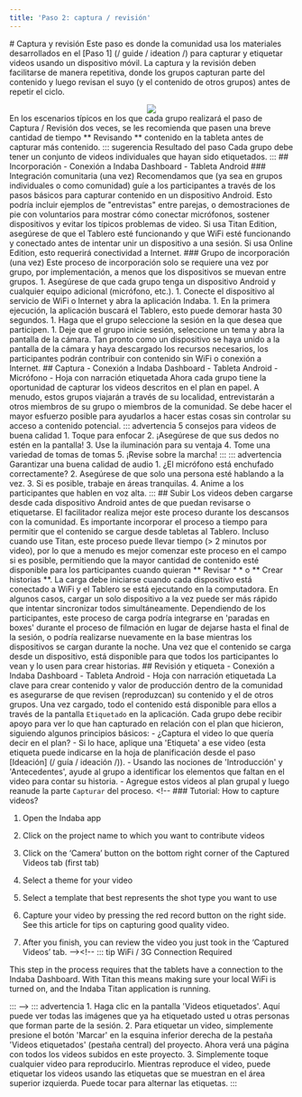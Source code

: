 ```yaml
---
title: 'Paso 2: captura / revisión'
---
```

<ReadTime /><Steps :step="2"/> # Captura y revisión <Leader> Este paso es donde la comunidad usa los materiales desarrollados en el [Paso 1] (/ guide / ideation /) para capturar y etiquetar videos usando un dispositivo móvil. La captura y la revisión deben facilitarse de manera repetitiva, donde los grupos capturan parte del contenido y luego revisan el suyo (y el contenido de otros grupos) antes de repetir el ciclo. <div style="text-align:center"><img src="/imgs/capture.svg" /></div> En los escenarios típicos en los que cada grupo realizará el paso de Captura / Revisión dos veces, se les recomienda que pasen una breve cantidad de tiempo ** Revisando ** contenido en la tableta antes de capturar más contenido. </Leader> ::: sugerencia Resultado del paso Cada grupo debe tener un conjunto de videos individuales que hayan sido etiquetados. ::: <TimeGuide time="30 mins"> ## Incorporación </TimeGuide><Materials> - Conexión a Indaba Dashboard - Tableta Android </Materials> ### Integración comunitaria (una vez) <App /> Recomendamos que (ya sea en grupos individuales o como comunidad) guíe a los participantes a través de los pasos básicos para capturar contenido en un dispositivo Android. Esto podría incluir ejemplos de &quot;entrevistas&quot; entre parejas, o demostraciones de pie con voluntarios para mostrar cómo conectar micrófonos, sostener dispositivos y evitar los típicos problemas de video. <AdminRole title="Ejecute el tablero"> Si usa Titan Edition, asegúrese de que el Tablero esté funcionando y que WiFi esté funcionando y conectado antes de intentar unir un dispositivo a una sesión. Si usa Online Edition, esto requerirá conectividad a Internet. </AdminRole> ### Grupo de incorporación (una vez) <App /> Este proceso de incorporación solo se requiere una vez por grupo, por implementación, a menos que los dispositivos se muevan entre grupos. 1. Asegúrese de que cada grupo tenga un dispositivo Android y cualquier equipo adicional (micrófono, etc.). 1. Conecte el dispositivo al servicio de WiFi o Internet y abra la aplicación Indaba. 1. En la primera ejecución, la aplicación buscará el Tablero, esto puede demorar hasta 30 segundos. 1. Haga que el grupo seleccione la sesión en la que desea que participen. 1. Deje que el grupo inicie sesión, seleccione un tema y abra la pantalla de la cámara. Tan pronto como un dispositivo se haya unido a la pantalla de la cámara y haya descargado los recursos necesarios, los participantes podrán contribuir con contenido sin WiFi o conexión a Internet. <TimeGuide time="3-4 hours (over ~2 days)"> ## Captura </TimeGuide><Materials> - Conexión a Indaba Dashboard - Tableta Android - Micrófono - Hoja con narración etiquetada </Materials><App /><Paper /> Ahora cada grupo tiene la oportunidad de capturar los videos descritos en el plan en papel. A menudo, estos grupos viajarán a través de su localidad, entrevistarán a otros miembros de su grupo o miembros de la comunidad. Se debe hacer el mayor esfuerzo posible para ayudarlos a hacer estas cosas sin controlar su acceso a contenido potencial. ::: advertencia 5 consejos para videos de buena calidad 1. Toque para enfocar 2. ¡Asegúrese de que sus dedos no estén en la pantalla! 3. Use la iluminación para su ventaja 4. Tome una variedad de tomas de tomas 5. ¡Revise sobre la marcha! ::: ::: advertencia Garantizar una buena calidad de audio 1. ¿El micrófono está enchufado correctamente? 2. Asegúrese de que solo una persona esté hablando a la vez. 3. Si es posible, trabaje en áreas tranquilas. 4. Anime a los participantes que hablen en voz alta. ::: <TimeGuide time="varies depending on content"> ## Subir </TimeGuide><App /><Dashboard /> Los videos deben cargarse desde cada dispositivo Android antes de que puedan revisarse o etiquetarse. El facilitador realiza mejor este proceso durante los descansos con la comunidad. <AdminRole title="Subir contenido"> Es importante incorporar el proceso a tiempo para permitir que el contenido se cargue desde tabletas al Tablero. Incluso cuando use Titan, este proceso puede llevar tiempo (&gt; 2 minutos por video), por lo que a menudo es mejor comenzar este proceso en el campo si es posible, permitiendo que la mayor cantidad de contenido esté disponible para los participantes cuando quieran ** Revisar * * o ** Crear historias **. La carga debe iniciarse cuando cada dispositivo está conectado a WiFi y el Tablero se está ejecutando en la computadora. En algunos casos, cargar un solo dispositivo a la vez puede ser más rápido que intentar sincronizar todos simultáneamente. Dependiendo de los participantes, este proceso de carga podría integrarse en &#39;paradas en boxes&#39; durante el proceso de filmación en lugar de dejarse hasta el final de la sesión, o podría realizarse nuevamente en la base mientras los dispositivos se cargan durante la noche. Una vez que el contenido se carga desde un dispositivo, está disponible para que todos los participantes lo vean y lo usen para crear historias. </AdminRole><TimeGuide time="15 mins for each hour of capture "> ## Revisión y etiqueta </TimeGuide><Materials> - Conexión a Indaba Dashboard - Tableta Android - Hoja con narración etiquetada </Materials><App /><Dashboard /><Paper /> La clave para crear contenido y valor de producción dentro de la comunidad es asegurarse de que revisen (reproduzcan) su contenido y el de otros grupos. Una vez cargado, todo el contenido está disponible para ellos a través de la pantalla `Etiquetado` en la aplicación. Cada grupo debe recibir apoyo para ver lo que han capturado en relación con el plan que hicieron, siguiendo algunos principios básicos: - ¿Captura el video lo que quería decir en el plan? - Si lo hace, aplique una &#39;Etiqueta&#39; a ese video (esta etiqueta puede indicarse en la hoja de planificación desde el paso [Ideación] (/ guía / ideación /)). - Usando las nociones de &#39;Introducción&#39; y &#39;Antecedentes&#39;, ayude al grupo a identificar los elementos que faltan en el video para contar su historia. - Agregue estos videos al plan grupal y luego reanude la parte `Capturar` del proceso. <!-- ### Tutorial: How to capture videos? 

1. Open the Indaba app

2. Click on the project name to which you want to contribute videos

3. Click on the ‘Camera’ button on the bottom right corner of the Captured Videos tab (first tab) 

4. Select a theme for your video

5. Select a template that best represents the shot type you want to use 

6. Capture your video by pressing the red record button on the right side. See this article for tips on capturing good quality video.

7. After you finish, you can review the video you just took in the ‘Captured Videos’ tab.  --><!-- ::: tip WiFi / 3G Connection Required

This step in the process requires that the tablets have a connection to the Indaba Dashboard. With Titan this means making sure your local WiFi is turned on, and the Indaba Titan application is running.

::: --><!-- ### Tutorial: How to review videos?  --> ::: advertencia 1. Haga clic en la pantalla &#39;Videos etiquetados&#39;. Aquí puede ver todas las imágenes que ya ha etiquetado usted u otras personas que forman parte de la sesión. 2. Para etiquetar un video, simplemente presione el botón &#39;Marcar&#39; en la esquina inferior derecha de la pestaña &#39;Videos etiquetados&#39; (pestaña central) del proyecto. Ahora verá una página con todos los videos subidos en este proyecto. 3. Simplemente toque cualquier video para reproducirlo. Mientras reproduce el video, puede etiquetar los videos usando las etiquetas que se muestran en el área superior izquierda. Puede tocar para alternar las etiquetas. :::